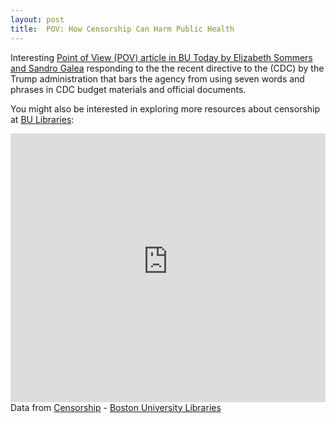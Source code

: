 ```yaml
---
layout: post
title:  POV: How Censorship Can Harm Public Health
---
```

Interesting <a href="http://www.bu.edu/today/2017/pov-how-censorship-can-harm-public-health/">Point of View (POV) article in BU Today by Elizabeth Sommers and Sandro Galea</a> responding to the the recent directive to the (CDC) by the Trump administration that bars the agency from using seven words and phrases in CDC budget materials and official documents.

You might also be interested in exploring more resources about censorship at <a href="http://www.bu.edu/library">BU Libraries</a>:

<div id="R-P2yNaih3F4A-related-by-concept" class="lln-embed"><iframe width="100%" height="430px" src="https://link_bu_edu_secure.library.link/resource/P2yNaih3F4A/related-by-concept?display=list" frameborder="0"></iframe></div>
<div class="citation"><i class="fa fa-external-link-square fa-fw"></i> Data from <span><span><a href="http://link.bu.edu/resource/P2yNaih3F4A/">Censorship</a></span> - <span><span><span><a href="http://link.bu.edu/">Boston University Libraries</a></span></span></span></span></div>


